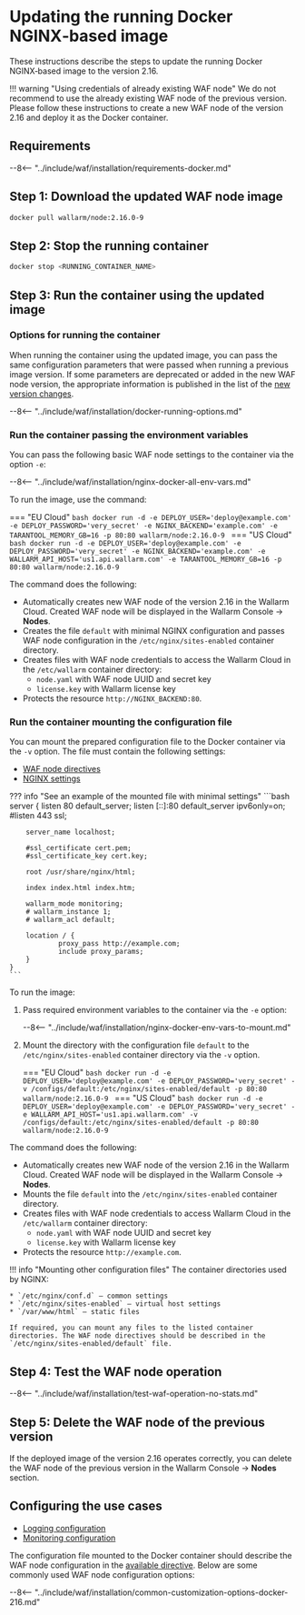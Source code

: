 [waf-mode-instr]:                   ../admin-en/configure-wallarm-mode.md
[logging-instr]:                    ../admin-en/configure-logging.md
[proxy-balancer-instr]:             ../admin-en/using-proxy-or-balancer-en.md
[scanner-whitelisting-instr]:       ../admin-en/scanner-ips-whitelisting.md
[process-time-limit-instr]:         ../admin-en/configure-parameters-en.md#wallarm_process_time_limit
[default-ip-blocking-settings]:     ../admin-en/configure-ip-blocking-nginx-en.md
[wallarm-acl-directive]:            ../admin-en/configure-parameters-en.md#wallarm_acl
[allocating-memory-guide]:          ../admin-en/configuration-guides/allocate-resources-for-waf-node.md
[enable-libdetection-docs]:         ../admin-en/configure-parameters-en.md#wallarm_enable_libdetection
[nginx-waf-directives]:             ../admin-en/configure-parameters-en.md
[mount-config-instr]:               #run-the-container-mounting-the-configuration-file

# Updating the running Docker NGINX‑based image

These instructions describe the steps to update the running Docker NGINX‑based image to the version 2.16.

!!! warning "Using credentials of already existing WAF node"
    We do not recommend to use the already existing WAF node of the previous version. Please follow these instructions to create a new WAF node of the version 2.16 and deploy it as the Docker container.

## Requirements

--8<-- "../include/waf/installation/requirements-docker.md"

## Step 1: Download the updated WAF node image

```bash
docker pull wallarm/node:2.16.0-9
```

## Step 2: Stop the running container

```bash
docker stop <RUNNING_CONTAINER_NAME>
```

## Step 3: Run the container using the updated image

### Options for running the container

When running the container using the updated image, you can pass the same configuration parameters that were passed when running a previous image version. If some parameters are deprecated or added in the new WAF node version, the appropriate information is published in the list of the [new version changes](what-is-new.md).

--8<-- "../include/waf/installation/docker-running-options.md"

### Run the container passing the environment variables

You can pass the following basic WAF node settings to the container via the option `-e`:

--8<-- "../include/waf/installation/nginx-docker-all-env-vars.md"

To run the image, use the command:

=== "EU Cloud"
    ```bash
    docker run -d -e DEPLOY_USER='deploy@example.com' -e DEPLOY_PASSWORD='very_secret' -e NGINX_BACKEND='example.com' -e TARANTOOL_MEMORY_GB=16 -p 80:80 wallarm/node:2.16.0-9
    ```
=== "US Cloud"
    ```bash
    docker run -d -e DEPLOY_USER='deploy@example.com' -e DEPLOY_PASSWORD='very_secret' -e NGINX_BACKEND='example.com' -e WALLARM_API_HOST='us1.api.wallarm.com' -e TARANTOOL_MEMORY_GB=16 -p 80:80 wallarm/node:2.16.0-9
    ```

The command does the following:

* Automatically creates new WAF node of the version 2.16 in the Wallarm Cloud. Created WAF node will be displayed in the Wallarm Console → **Nodes**.
* Creates the file `default` with minimal NGINX configuration and passes WAF node configuration in the `/etc/nginx/sites-enabled` container directory.
* Creates files with WAF node credentials to access the Wallarm Cloud in the `/etc/wallarm` container directory:
    * `node.yaml` with WAF node UUID and secret key
    * `license.key` with Wallarm license key
* Protects the resource `http://NGINX_BACKEND:80`.

### Run the container mounting the configuration file

You can mount the prepared configuration file to the Docker container via the `-v` option. The file must contain the following settings:

* [WAF node directives](../admin-en/configure-parameters-en.md)
* [NGINX settings](https://nginx.org/en/docs/beginners_guide.html)

??? info "See an example of the mounted file with minimal settings"
    ```bash
    server {
        listen 80 default_server;
        listen [::]:80 default_server ipv6only=on;
        #listen 443 ssl;

        server_name localhost;

        #ssl_certificate cert.pem;
        #ssl_certificate_key cert.key;

        root /usr/share/nginx/html;

        index index.html index.htm;

        wallarm_mode monitoring;
        # wallarm_instance 1;
        # wallarm_acl default;

        location / {
                proxy_pass http://example.com;
                include proxy_params;
        }
    }
    ```

To run the image:

1. Pass required environment variables to the container via the `-e` option:

    --8<-- "../include/waf/installation/nginx-docker-env-vars-to-mount.md"

2. Mount the directory with the configuration file `default` to the `/etc/nginx/sites-enabled` container directory via the `-v` option.

    === "EU Cloud"
        ```bash
        docker run -d -e DEPLOY_USER='deploy@example.com' -e DEPLOY_PASSWORD='very_secret' -v /configs/default:/etc/nginx/sites-enabled/default -p 80:80 wallarm/node:2.16.0-9
        ```
    === "US Cloud"
        ```bash
        docker run -d -e DEPLOY_USER='deploy@example.com' -e DEPLOY_PASSWORD='very_secret' -e WALLARM_API_HOST='us1.api.wallarm.com' -v /configs/default:/etc/nginx/sites-enabled/default -p 80:80 wallarm/node:2.16.0-9
        ```

The command does the following:

* Automatically creates new WAF node of the version 2.16 in the Wallarm Cloud. Created WAF node will be displayed in the Wallarm Console → **Nodes**.
* Mounts the file `default` into the `/etc/nginx/sites-enabled` container directory.
* Creates files with WAF node credentials to access Wallarm Cloud in the `/etc/wallarm` container directory:
    * `node.yaml` with WAF node UUID and secret key
    * `license.key` with Wallarm license key
* Protects the resource `http://example.com`.

!!! info "Mounting other configuration files"
    The container directories used by NGINX:

    * `/etc/nginx/conf.d` — common settings
    * `/etc/nginx/sites-enabled` — virtual host settings
    * `/var/www/html` — static files

    If required, you can mount any files to the listed container directories. The WAF node directives should be described in the `/etc/nginx/sites-enabled/default` file.

## Step 4: Test the WAF node operation

--8<-- "../include/waf/installation/test-waf-operation-no-stats.md"

## Step 5: Delete the WAF node of the previous version

If the deployed image of the version 2.16 operates correctly, you can delete the WAF node of the previous version in the Wallarm Console → **Nodes** section.

## Configuring the use cases

* [Logging configuration](../admin-en/installation-docker-en.md#logging-configuration)
* [Monitoring configuration](../admin-en/installation-docker-en.md#monitoring-configuration)

The configuration file mounted to the Docker container should describe the WAF node configuration in the [available directive](../admin-en/configure-parameters-en.md). Below are some commonly used WAF node configuration options:

--8<-- "../include/waf/installation/common-customization-options-docker-216.md"
